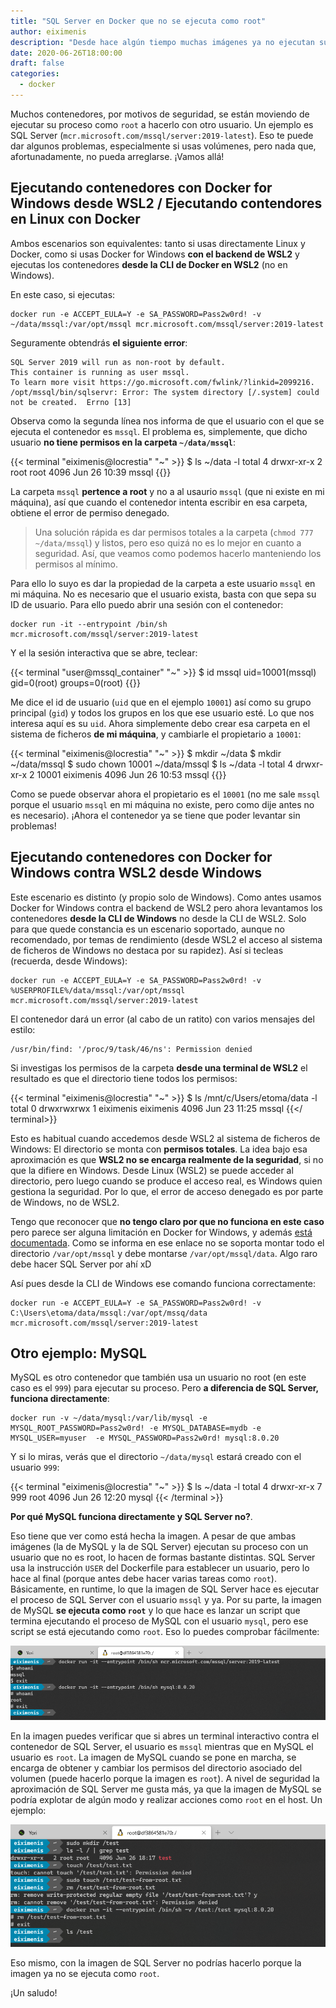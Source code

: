 ```yaml
---
title: "SQL Server en Docker que no se ejecuta como root"
author: eiximenis
description: "Desde hace algún tiempo muchas imágenes ya no ejecutan su proceso como root dentro del contenedor. Esto puede generar algunos problemillas de permisos, especialmente al usar volúmenes."
date: 2020-06-26T18:00:00
draft: false
categories:
  - docker
---
```


Muchos contenedores, por motivos de seguridad, se están moviendo de ejecutar su proceso como `root` a hacerlo con otro usuario. Un ejemplo es SQL Server (`mcr.microsoft.com/mssql/server:2019-latest`). Eso te puede dar algunos problemas, especialmente si usas volúmenes, pero nada que, afortunadamente, no pueda arreglarse. ¡Vamos allá!

## Ejecutando contenedores con Docker for Windows desde WSL2 / Ejecutando contendores en Linux con Docker

Ambos escenarios son equivalentes: tanto si usas directamente Linux y Docker, como si usas Docker for Windows **con el backend de WSL2** y ejecutas los contenedores **desde la CLI de Docker en WSL2** (no en Windows).

En este caso, si ejecutas:

```
docker run -e ACCEPT_EULA=Y -e SA_PASSWORD=Pass2w0rd! -v ~/data/mssql:/var/opt/mssql mcr.microsoft.com/mssql/server:2019-latest
```

Seguramente obtendrás **el siguiente error**:

```
SQL Server 2019 will run as non-root by default.
This container is running as user mssql.
To learn more visit https://go.microsoft.com/fwlink/?linkid=2099216.
/opt/mssql/bin/sqlservr: Error: The system directory [/.system] could not be created.  Errno [13]
```

Observa como la segunda línea nos informa de que el usuario con el que se ejecuta el contenedor es `mssql`. El problema es, simplemente, que dicho usuario **no tiene permisos en la carpeta `~/data/mssql`**:

{{< terminal "eiximenis@locrestia" "~" >}}
$ ls ~/data -l
total 4
drwxr-xr-x 2 root root 4096 Jun 26 10:39 mssql
{{</terminal>}}

La carpeta `mssql` **pertence a root** y no a al usaurio `mssql` (que ni existe en mi máquina), así que cuando el contenedor intenta escribir en esa carpeta, obtiene el error de permiso denegado.

> Una solución rápida es dar permisos totales a la carpeta (`chmod 777 ~/data/mssql`) y listos, pero eso quizá no es lo mejor en cuanto a seguridad. Así, que veamos como podemos hacerlo manteniendo los permisos al mínimo.

Para ello lo suyo es dar la propiedad de la carpeta a este usuario `mssql` en mi máquina. No es necesario que el usuario exista, basta con que sepa su ID de usuario. Para ello puedo abrir una sesión con el contenedor:

```
docker run -it --entrypoint /bin/sh mcr.microsoft.com/mssql/server:2019-latest
```

Y el la sesión interactiva que se abre, teclear:

{{< terminal "user@mssql_container" "~" >}}
$ id mssql
uid=10001(mssql) gid=0(root) groups=0(root)
{{</terminal>}}

Me dice el id de usuario (`uid` que en el ejemplo `10001`) así como su grupo principal (`gid`) y todos los grupos en los que ese usuario esté. Lo que nos interesa aquí es su `uid`. Ahora simplemente debo crear esa carpeta en el sistema de ficheros **de mi máquina**, y cambiarle el propietario a `10001`:

{{< terminal "eiximenis@locrestia" "~" >}}
$ mkdir ~/data
$ mkdir ~/data/mssql
$ sudo chown 10001 ~/data/mssql
$ ls ~/data -l
total 4
drwxr-xr-x 2 10001 eiximenis 4096 Jun 26 10:53 mssql
{{</terminal >}}

Como se puede observar ahora el propietario es el `10001` (no me sale `mssql` porque el usuario `mssql` en mi máquina no existe, pero como dije antes no es necesario). ¡Ahora el contenedor ya se tiene que poder levantar sin problemas!

## Ejecutando contenedores con Docker for Windows contra WSL2 desde Windows

Este escenario es distinto (y propio solo de Windows). Como antes usamos Docker for Windows contra el backend de WSL2 pero ahora levantamos los contenedores **desde la CLI de Windows** no desde la CLI de WSL2. Solo para que quede constancia es un escenario soportado, aunque no recomendado, por temas de rendimiento (desde WSL2 el acceso al sistema de ficheros de Windows no destaca por su rapidez). Así si tecleas (recuerda, desde Windows):

```
docker run -e ACCEPT_EULA=Y -e SA_PASSWORD=Pass2w0rd! -v %USERPROFILE%/data/mssql:/var/opt/mssql mcr.microsoft.com/mssql/server:2019-latest
```

El contenedor dará un error (al cabo de un ratito) con varios mensajes del estilo:

```
/usr/bin/find: '/proc/9/task/46/ns': Permission denied
```

Si investigas los permisos de la carpeta **desde una terminal de WSL2** el resultado es que el directorio tiene todos los permisos:

{{< terminal "eiximenis@locrestia" "~" >}}
$ ls /mnt/c/Users/etoma/data -l
total 0
drwxrwxrwx 1 eiximenis eiximenis 4096 Jun 23 11:25 mssql
{{</ terminal>}}

Esto es habitual cuando accedemos desde WSL2 al sistema de ficheros de Windows: El directorio se monta con **permisos totales**. La idea bajo esa aproximación es que **WSL2 no se encarga realmente de la seguridad**, si no que la difiere en Windows. Desde Linux (WSL2) se puede acceder al directorio, pero luego cuando se produce el acceso real, es Windows quien gestiona la seguridad. Por lo que, el error de acceso denegado es por parte de Windows, no de WSL2.

Tengo que reconocer que **no tengo claro por que no funciona en este caso** pero parece ser alguna limitación en Docker for Windows, y además [está documentada](https://docs.microsoft.com/en-us/sql/linux/sql-server-linux-configure-docker?view=sql-server-ver15#mount-a-host-directory-as-data-volume). Como se informa en ese enlace no se soporta montar todo el directorio `/var/opt/mssql` y debe montarse `/var/opt/mssql/data`. Algo raro debe hacer SQL Server por ahí xD

Así pues desde la CLI de Windows ese comando funciona correctamente:

```
docker run -e ACCEPT_EULA=Y -e SA_PASSWORD=Pass2w0rd! -v C:\Users\etoma/data/mssql:/var/opt/mssq/data mcr.microsoft.com/mssql/server:2019-latest
```

## Otro ejemplo: MySQL

MySQL es otro contenedor que también usa un usuario no root (en este caso es el `999`) para ejecutar su proceso. Pero **a diferencia de SQL Server, funciona directamente**:

```
docker run -v ~/data/mysql:/var/lib/mysql -e MYSQL_ROOT_PASSWORD=Pass2w0rd! -e MYSQL_DATABASE=mydb -e MYSQL_USER=myuser  -e MYSQL_PASSWORD=Pass2w0rd! mysql:8.0.20
```

Y si lo miras, verás que el directorio `~/data/mysql` estará creado con el usuario `999`:

{{< terminal "eiximenis@locrestia" "~" >}}
$ ls ~/data -l
total 4
drwxr-xr-x 7 999 root 4096 Jun 26 12:20 mysql
{{< /terminal >}}

**Por qué MySQL funciona directamente y SQL Server no?**. 

Eso tiene que ver como está hecha la imagen. A pesar de que ambas imágenes (la de MySQL y la de SQL Server) ejecutan su proceso con un usuario que no es root, lo hacen de formas bastante distintas. SQL Server usa la instrucción `USER` del Dockerfile para establecer un usuario, pero lo hace al final (porque antes debe hacer varias tareas como `root`). Básicamente, en runtime, lo que la imagen de SQL Server hace es ejecutar el proceso de SQL Server con el usuario `mssql` y ya. Por su parte, la imagen de MySQL **se ejecuta como `root`** y lo que hace es lanzar un script que termina ejecutando el proceso de MySQL con el usuario `mysql`, pero ese script se está ejecutando como `root`. Eso lo puedes comprobar fácilmente:

![Terminales interactivas contra MySql y SQL Server](/images/posts/2020-06-26-sqlserver-mysql-users.png)

En la imagen puedes verificar que si abres un terminal interactivo contra el contenedor de SQL Server, el usuario es `mssql` mientras que en MySQL el usuario es `root`. La imagen de MySQL cuando se pone en marcha, se encarga de obtener y cambiar los permisos del directorio asociado del volumen (puede hacerlo porque la imagen es `root`). A nivel de seguridad la aproximación de SQL Server me gusta más, ya que la imagen de MySQL se podría explotar de algún modo y realizar acciones como `root` en el host. Un ejemplo:

![Borrar un fichero de root del host desde dentro del contenedor](/images/posts/2020-06-26-root-container-access.png)

Eso mismo, con la imagen de SQL Server no podrías hacerlo porque la imagen ya no se ejecuta como `root`. 

¡Un saludo!